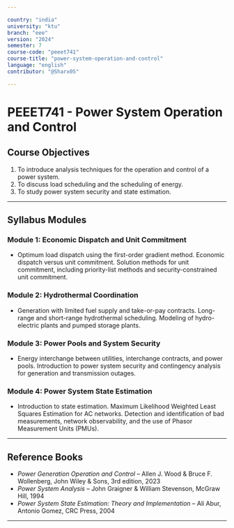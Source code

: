 ```yaml
---

country: "india"
university: "ktu"
branch: "eee"
version: "2024"
semester: 7
course-code: "peeet741"
course-title: "power-system-operation-and-control"
language: "english"
contributor: "@Sharx05"

---
```


# PEEET741 - Power System Operation and Control

## Course Objectives

1.  To introduce analysis techniques for the operation and control of a power system.
2.  To discuss load scheduling and the scheduling of energy.
3.  To study power system security and state estimation.

---

## Syllabus Modules

### Module 1: Economic Dispatch and Unit Commitment

-   Optimum load dispatch using the first-order gradient method. Economic dispatch versus unit commitment. Solution methods for unit commitment, including priority-list methods and security-constrained unit commitment.

### Module 2: Hydrothermal Coordination

-   Generation with limited fuel supply and take-or-pay contracts. Long-range and short-range hydrothermal scheduling. Modeling of hydro-electric plants and pumped storage plants.

### Module 3: Power Pools and System Security

-   Energy interchange between utilities, interchange contracts, and power pools. Introduction to power system security and contingency analysis for generation and transmission outages.

### Module 4: Power System State Estimation

-   Introduction to state estimation. Maximum Likelihood Weighted Least Squares Estimation for AC networks. Detection and identification of bad measurements, network observability, and the use of Phasor Measurement Units (PMUs).

---

## Reference Books

-   *Power Generation Operation and Control* – Allen J. Wood & Bruce F. Wollenberg, John Wiley & Sons, 3rd edition, 2023
-   *Power System Analysis* – John Graigner & William Stevenson, McGraw Hill, 1994
-   *Power System State Estimation: Theory and Implementation* – Ali Abur, Antonio Gomez, CRC Press, 2004

---
